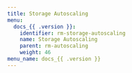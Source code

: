 ```yaml
---
title: Storage Autoscaling
menu:
  docs_{{ .version }}:
    identifier: rm-storage-autoscaling
    name: Storage Autoscaling
    parent: rm-autoscaling
    weight: 46
menu_name: docs_{{ .version }}
---
```

